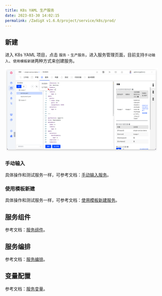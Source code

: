 ```yaml
---
title: K8s YAML 生产服务
date: 2023-03-30 14:02:15
permalink: /ZadigX v1.6.0/project/service/k8s/prod/
---
```


## 新建

进入 K8s YAML 项目，点击 `服务` - `生产服务`，进入服务管理页面，目前支持`手动输入`、`使用模板新建`两种方式来创建服务。

![创建服务](../_images/create_k8s_service_prod.png)

### 手动输入

具体操作和测试服务一样，可参考文档：[手动输入服务](/ZadigX%20v1.6.0/project/service/k8s/#手工输入服务)。

### 使用模板新建

具体操作和测试服务一样，可参考文档：[使用模板新建服务](/ZadigX%20v1.6.0/project/service/k8s/#使用模板新建服务)。

## 服务组件

参考文档：[服务组件](/ZadigX%20v1.6.0/project/service/module/)。

## 服务编排

参考文档：[服务编排](/ZadigX%20v1.6.0/project/service/k8s/#服务编排)。

## 变量配置

参考文档：[服务变量](/cn/Zadig%20v1.18.0/project/service/variable/)。
